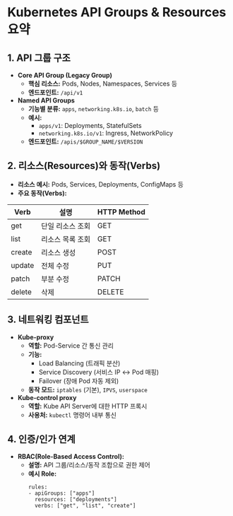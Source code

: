 # Kubernetes API Groups & Resources 요약

## 1. API 그룹 구조

- **Core API Group (Legacy Group)**
  - **핵심 리소스:** Pods, Nodes, Namespaces, Services 등
  - **엔드포인트:** `/api/v1`
- **Named API Groups**
  - **기능별 분류:** `apps`, `networking.k8s.io`, `batch` 등
  - **예시:**
    - `apps/v1`: Deployments, StatefulSets
    - `networking.k8s.io/v1`: Ingress, NetworkPolicy
  - **엔드포인트:** `/apis/$GROUP_NAME/$VERSION`

## 2. 리소스(Resources)와 동작(Verbs)

- **리소스 예시:** Pods, Services, Deployments, ConfigMaps 등
- **주요 동작(Verbs):**

| Verb     | 설명           | HTTP Method |
|----------|----------------|-------------|
| get      | 단일 리소스 조회 | GET         |
| list     | 리소스 목록 조회 | GET         |
| create   | 리소스 생성     | POST        |
| update   | 전체 수정       | PUT         |
| patch    | 부분 수정       | PATCH       |
| delete   | 삭제           | DELETE      |

## 3. 네트워킹 컴포넌트

- **Kube-proxy**
  - **역할:** Pod-Service 간 통신 관리
  - **기능:**
    - Load Balancing (트래픽 분산)
    - Service Discovery (서비스 IP ↔ Pod 매핑)
    - Failover (장애 Pod 자동 제외)
  - **동작 모드:** `iptables` (기본), `IPVS`, `userspace`
- **Kube-control proxy**
  - **역할:** Kube API Server에 대한 HTTP 프록시
  - **사용처:** `kubectl` 명령어 내부 통신

## 4. 인증/인가 연계

- **RBAC(Role-Based Access Control):**
  - **설명:** API 그룹/리소스/동작 조합으로 권한 제어
  - **예시 Role:**
    ```
    rules:
    - apiGroups: ["apps"]
      resources: ["deployments"]
      verbs: ["get", "list", "create"]
    ```
